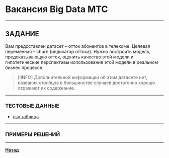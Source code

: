#  Вакансия Big Data МТС

***

## ЗАДАНИЕ

Вам предоставлен датасет – отток абонентов в телекоме. Целевая переменная – churn (индикатор оттока).
Нужно построить модель, предсказывающую отток, оценить качество этой модели и гипотетические перспективы использования этой модели в реальном бизнес процессе.

> [!INFO]
> Дополнительной информации об этом датасете нет, названия столбцов в большинстве случаев достаточно хорошо отражают их содержание.

***

### ТЕСТОВЫЕ ДАННЫЕ

- [csv таблица](/assets/telco-customer-churn.csv)

***

### ПРИМЕРЫ РЕШЕНИЙ

***

**[Назад](/ml/README.md)**